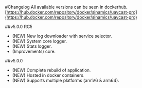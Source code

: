 #Changelog
All available versions can be seen in dockerhub.
[https://hub.docker.com/repository/docker/sinamics/uavcast-pro](https://hub.docker.com/repository/docker/sinamics/uavcast-pro)

##v5.0.0 RC5

- (NEW) New log downloader with service selector.
- (NEW) System core logger.
- (NEW) Stats logger.
- (Improvements) core.


##v5.0.0

- (NEW) Complete rebuild of application.
- (NEW) Hosted in docker containers.
- (NEW) Supports multiple platforms (armV6 & arm64).
